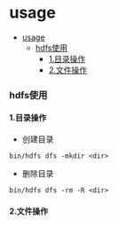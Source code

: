 # usage


<!-- @import "[TOC]" {cmd="toc" depthFrom=1 depthTo=6 orderedList=false} -->

<!-- code_chunk_output -->

- [usage](#usage)
    - [hdfs使用](#hdfs使用)
      - [1.目录操作](#1目录操作)
      - [2.文件操作](#2文件操作)

<!-- /code_chunk_output -->

### hdfs使用

#### 1.目录操作

* 创建目录
```shell
bin/hdfs dfs -mkdir <dir>
```

* 删除目录
```shell
bin/hdfs dfs -rm -R <dir>
```

#### 2.文件操作
```shell

```